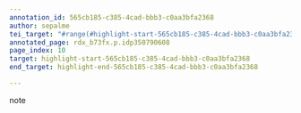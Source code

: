 ```yaml
---
annotation_id: 565cb185-c385-4cad-bbb3-c0aa3bfa2368
author: sepalme
tei_target: "#range(#highlight-start-565cb185-c385-4cad-bbb3-c0aa3bfa2368, #highlight-end-565cb185-c385-4cad-bbb3-c0aa3bfa2368)"
annotated_page: rdx_b73fx.p.idp350790608
page_index: 10
target: highlight-start-565cb185-c385-4cad-bbb3-c0aa3bfa2368
end_target: highlight-end-565cb185-c385-4cad-bbb3-c0aa3bfa2368

---
```

note